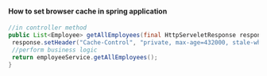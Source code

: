 #### How to set browser cache in spring application
```java
//in controller method
public List<Employee> getAllEmployees(final HttpServeletResponse response){
 response.setHeader("Cache-Control", "private, max-age=432000, stale-while-revalidate=432000"); // cache for 5 days 3600*24*5
 //perform business logic
 return employeeService.getAllEmployees();
}

```
